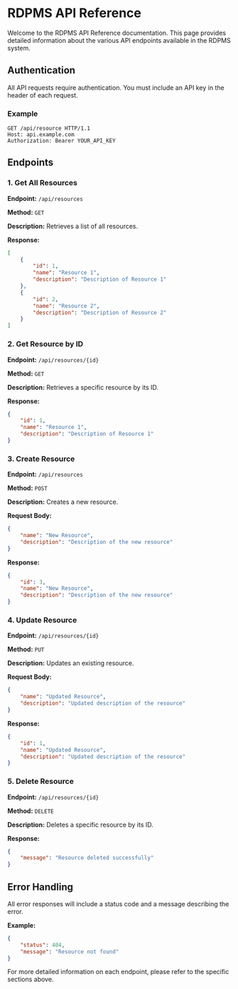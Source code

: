# RDPMS API Reference

Welcome to the RDPMS API Reference documentation. This page provides detailed information about the various API endpoints available in the RDPMS system.

## Authentication

All API requests require authentication. You must include an API key in the header of each request.

### Example

```http
GET /api/resource HTTP/1.1
Host: api.example.com
Authorization: Bearer YOUR_API_KEY
```

## Endpoints

### 1. Get All Resources

**Endpoint:** `/api/resources`

**Method:** `GET`

**Description:** Retrieves a list of all resources.

**Response:**

```json
[
    {
        "id": 1,
        "name": "Resource 1",
        "description": "Description of Resource 1"
    },
    {
        "id": 2,
        "name": "Resource 2",
        "description": "Description of Resource 2"
    }
]
```

### 2. Get Resource by ID

**Endpoint:** `/api/resources/{id}`

**Method:** `GET`

**Description:** Retrieves a specific resource by its ID.

**Response:**

```json
{
    "id": 1,
    "name": "Resource 1",
    "description": "Description of Resource 1"
}
```

### 3. Create Resource

**Endpoint:** `/api/resources`

**Method:** `POST`

**Description:** Creates a new resource.

**Request Body:**

```json
{
    "name": "New Resource",
    "description": "Description of the new resource"
}
```

**Response:**

```json
{
    "id": 3,
    "name": "New Resource",
    "description": "Description of the new resource"
}
```

### 4. Update Resource

**Endpoint:** `/api/resources/{id}`

**Method:** `PUT`

**Description:** Updates an existing resource.

**Request Body:**

```json
{
    "name": "Updated Resource",
    "description": "Updated description of the resource"
}
```

**Response:**

```json
{
    "id": 1,
    "name": "Updated Resource",
    "description": "Updated description of the resource"
}
```

### 5. Delete Resource

**Endpoint:** `/api/resources/{id}`

**Method:** `DELETE`

**Description:** Deletes a specific resource by its ID.

**Response:**

```json
{
    "message": "Resource deleted successfully"
}
```

## Error Handling

All error responses will include a status code and a message describing the error.

**Example:**

```json
{
    "status": 404,
    "message": "Resource not found"
}
```

For more detailed information on each endpoint, please refer to the specific sections above.
